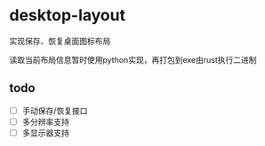# desktop-layout
实现保存、恢复桌面图标布局

读取当前布局信息暂时使用python实现，再打包到exe由rust执行二进制


## todo
- [ ] 手动保存/恢复接口
- [ ] 多分辨率支持
- [ ] 多显示器支持